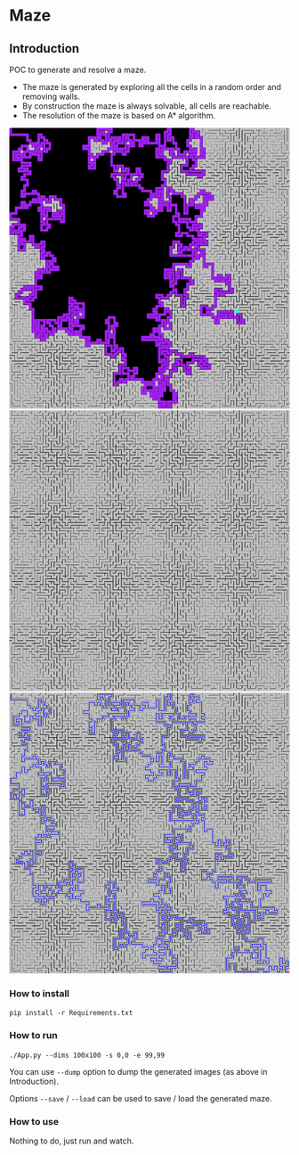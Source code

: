 # Maze

## Introduction

POC to generate and resolve a maze.

- The maze is generated by exploring all the cells in a random order and removing walls.
- By construction the maze is always solvable, all cells are reachable.
- The resolution of the maze is based on A* algorithm.

![maze_half_generated](assets/maze_half_generated.png)
![maze_generated](assets/maze_generated.png)
![path_found](assets/path_found.png)

### How to install

```
pip install -r Requirements.txt
```

### How to run

```
./App.py --dims 100x100 -s 0,0 -e 99,99
```

You can use `--dump` option to dump the generated images (as above in Introduction).

Options `--save` / `--load` can be used to save / load the generated maze.

### How to use

Nothing to do, just run and watch.
